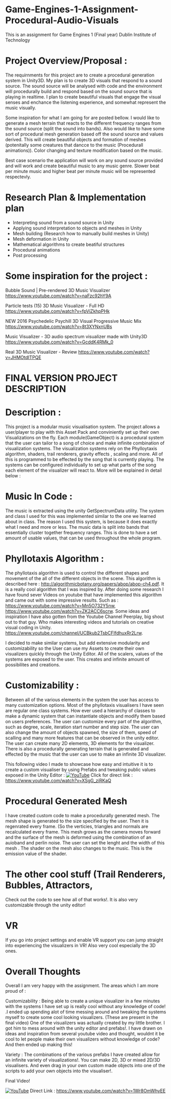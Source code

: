 # Game-Engines-1-Assignment-Procedural-Audio-Visuals
This is an assignment for Game Engines 1 (Final year) Dublin Institute of Technology

# Project Overview/Proposal :
The requirnments for this project are to create a procedural generation system in Unity3D.
My plan is to create 3D visuals that respond to a sound source. The sound source will be analysed with code and the environment will procedurally build and respond based on the sound source that is playing in realtime. I plan to create beautiful visuals that engage the visual senses and enchance the listening experience, and somewhat represent the music visually.

Some inspiration for what I am going for are posted bellow. I would like to generate a mesh terrain that reacts to the  different frequency ranges from the sound source (split the sound into bands). Also would like to have some sort of procedural mesh generation based off the sound source and values derived. This will create beautiful objects and formation of meshes (potenitally some creatures that dancce to the music (Procedurall animations)). Color changing and texture modification based on the music. 

Best case scenario the application will work on any sound source provided and will work and create beautiful music to any music genre. Slower beat per minute music and higher beat per minute music will be represented respectevly.

# Research Plan & Implementation plan
- Interpreting sound from a sound source in Unity
- Applying sound interpretation to objects and meshes in Unity
- Mesh building (Research how to manually build meshes in Unity)
- Mesh deformation in Unity
- Mathematical algorithms to create beatiful structures
- Procedural animations
- Post processing

# Some inspiration for the project :

Bubble Sound | Pre-rendered 3D Music Visualizer
https://www.youtube.com/watch?v=naFzc92hY9A

Particle tests (15) 3D Music Visualizer - Full HD
https://www.youtube.com/watch?v=fpViZkhpPHk

NEW 2016 Psychedelic Psychill 3D Visual Progressive Music Mix
https://www.youtube.com/watch?v=8t3XYNxnUBs

Music Visualizer - 3D audio spectrum visualizer made with Unity3D
https://www.youtube.com/watch?v=GcddK4RMk_0

Real 3D Music Visualizer - Review
https://www.youtube.com/watch?v=JHMOtdITPQE

# FINAL VERSION PROJECT DESCRIPTION

# Description :
This project is a modular music visualisation system. The project allows a user/player to play with this Asset Pack and conviniently set up their own Visualizations on the fly. Each module(GameObject) is a procedural system that the user can tailor to a song of choice and make infinite combination of visualization systems. The visualization systems rely on the Phylloytaxis algorithm, shaders, trail renderers, gravity effects , scaling and more. All of this is programmed to be effected by the song that is currently playing. The systems can be configured individually to set up what parts of the song each element of the visualizer will react to. More will be explained in detail below :

# Music In Code : 
The music is extracted using the unity GetSpectrumData utility. The system and class I used for this was implemented similar to the one we learned about in class. The reason I used this system, is because it does exactly what I need and more or less. The music data is split into bands that essentially cluster together frequency ranges. This is done to have a set amount of usable values, that can be used throughout the whole program.

# Phyllotaxis Algorithm :
The phyllotaxis algorithm is used to control the different shapes and movement of the all of the different objects in the scene. This algorithm is described here : http://algorithmicbotany.org/papers/abop/abop-ch4.pdf. It is a really cool algorithm that I was inspired by. After doing some research I have found sever Videos on youtube that have implemented this algorithm and came out with some impressive results. Such as : https://www.youtube.com/watch?v=Mn5O732Y5nw,   https://www.youtube.com/watch?v=ZK2ACC6scrw. Some ideas and inspiration I have also gotten from the Youtube Channel Peerplay, big shout out to that guy. Who makes interesting videos and tutorials on creative visual coding in Unity. https://www.youtube.com/channel/UCBkub2TsbCFIfdhuxRr2Lrw.

I decided to make similar systems, but add extensive modularity and customizability so the User can use my Assets to create their own visualizers quickly through the Unity Editor. All of the scalers, values of the systems are exposed to the user. This creates and infinite amount of possibilites and creations. 

# Customizability :
Between all of the various elements in the system the user has access to many customization options. Most of the phyllotaxis visualisers I have seen are regular one class systems. How ever used a hierarchy of classes to make a dynamic system that can instantiate objects and modify them based on users preferences. The user can customize every part of the algorithm, such as degree, scale, iteration start number and step size. The user can also change the amount of objects spawned, the size of them, speed of scalling and many more features that can be observed in the unity editor. The user can create many 2D elements, 3D elements for the visualizer. There is also a procedurally generating terrain that is generated and effected by the music that the user can use to make an infinite 3D visualizer.

This following video I made to showcase how easy and intuitive it is to create a custom visualiser by using Prefabs and tweaking public values exposed in the Unity Editor : 
[![YouTube](http://img.youtube.com/vi/XSgG_ziRKaQ/0.jpg)](https://www.youtube.com/watch?v=XSgG_ziRKaQ)
Click for direct link : https://www.youtube.com/watch?v=XSgG_ziRKaQ

# Procedural Generated Mesh
I have created custom code to make a procedurally generated mesh. The mesh shape is generated to the size specified by the user. Then it is regenrated every frame. (So the verticies, triangles and normals are recalculated every frame. This mesh grows as the camera moves forward and the surface of the mesh is deformed using the combination of an auioband  and perlin noise. The user can set the lenght and the width of this mesh . The shader on the mesh also changes to the music. This is the emission value of the shader.

# The other cool stuff (Trail Renderers, Bubbles, Attractors, 
Check out the code to see how all of that works!. It is also very customizable through the unity editor!

# VR
If you go into project settings and enable VR support you can jump straight into experiencing the visualizers in VR! Also very cool especially the 3D ones.

# Overall Thoughts
Overall I am very happy with the assignment. The areas which I am more proud of :

Customizability : Being able to create a unique visualizer in a few minutes with the systems I have set up is really cool without any knowledge of code! .I ended up spending alot of time messing around and tweaking the systems myself to create some cool looking visualizers. (These are present in the final video) One of the visualizers was actually created by my little brother. I got him to mess around with the unity editor and prefabs!. I have drawn on ideas and inspiration from several youtube video and thought, wouldnt it be cool to let people make their own visualizers without knowledge of code? And then ended up making this!

Variety : The combinations of the various prefabs I have created allow for an infinite variety of visualizations!. You can make 2D, 3D or mixed 2D/3D visualisers. And even drag in your own custom made objects into one of the scripts to add your own objects into the visualiser!.


Final Video!

[![YouTube](http://img.youtube.com/vi/1Wr8OmWhyEE/0.jpg)](https://www.youtube.com/watch?v=1Wr8OmWhyEE)
Direct Link : https://www.youtube.com/watch?v=1Wr8OmWhyEE
